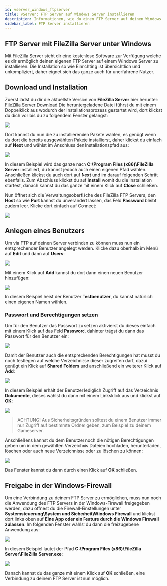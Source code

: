 ```yaml
---
id: vserver_windows_ftpserver
title: vServer: FTP Server auf Windows Server installieren
description: Informationen, wie du einen FTP Server auf deinen Windows vServer von ZAP-Hosting installieren und einrichten kannst - ZAP-Hosting.com Dokumenationen
sidebar_label: FTP Server installieren
---
```



## FTP Server mit FileZilla Server unter Windows

Mit FileZilla Server steht dir eine kostenlose Software zur Verfügung welche es dir ermöglich deinen eigenen FTP Server auf einem Windows Server zu installieren.
Die Installation so wie Einrichting ist übersichtlich und unkompliziert, daher eignet sich das ganze auch für unerfahrene Nutzer. 


## Download und Installation

Zuerst lädst du dir die aktuellste Version von **FileZilla Server** hier herunter: [FileZilla Server Download](https://filezilla-project.org/download.php?type=server)
Die heruntergeladene Datei führst du mit einem Doppelklick aus wodurch der Installationsprozess gestartet wird, dort klickst du dich vor bis du zu folgendem Fenster gelangst:

![](https://screensaver01.zap-hosting.com/index.php/s/ybWZmNbrLgLbMmK/preview)

Dort kannst du nun die zu installierenden Pakete wählen, es genügt wenn du dort die bereits ausgewählten Pakete installierst, daher klickst du einfach auf **Next** und wählst im Anschluss den Installationspfad aus: 

![](https://screensaver01.zap-hosting.com/index.php/s/gATrGEJBPisNZoB/preview)

In diesem Beispiel wird das ganze nach **C:\Program Files (x86)\FileZilla Server** installiert, du kannst jedoch auch einen eigenen Pfad wählen.
Anschließen klickst du auch dort auf **Next** und im darauf folgenden Schritt ebenfalls. Zum Abschluss klickst du auf **Install** womit du die Installation startest, danach 
kannst du das ganze mit einem Klick auf **Close** schließen. 


Nun öffnet sich die Verwaltungsoberfläche des FileZilla FTP Servers, den **Host** so wie **Port** kannst du unverändert lassen, das Feld **Password** bleibt zudem leer.
Klicke dort einfach auf Connect:

![](https://screensaver01.zap-hosting.com/index.php/s/PrWnfsPEgbE68jo/preview)

## Anlegen eines Benutzers

Um via FTP auf deinen Server verbinden zu können muss nun ein entsprechender Benutzer angelegt werden. 
Klicke dazu oberhalb im Menü auf **Edit** und dann auf **Users**:

![](https://screensaver01.zap-hosting.com/index.php/s/86i5BZ8drqw276d/preview)


Mit einem Klick auf **Add** kannst du dort dann einen neuen Benutzer hinzufügen:

![](https://screensaver01.zap-hosting.com/index.php/s/ZyFLmKxyAgNbnKw/preview)

In diesem Beispiel heist der Benutzer **Testbenutzer**, du kannst natürlich einen eigenen Namen wählen.

### Passwort und Berechtigungen setzen

Um für den Benutzer das Passwort zu setzen aktivierst du dieses einfach mit einem Klick auf das Feld **Password**, dahinter trägst du dann das Passwort für den Benutzer ein:

![](https://screensaver01.zap-hosting.com/index.php/s/H68YGRpGXcqnfZB/preview)

Damit der Benutzer auch die entsprechenden Berechtigungen hat musst du noch festlegen auf welche Verzeichnisse dieser zugreifen darf, dazui genügt ein Klick auf **Shared Folders** und anschließend ein weiterer Klick auf **Add**:  

![](https://screensaver01.zap-hosting.com/index.php/s/BYiYnSJ2gmMPmTg/preview)

In diesem Beispiel erhält der Benutzer lediglich Zugriff auf das Verzeichnis **Dokumente**, dieses wählst du dann mit einem Linksklick aus und klickst auf **OK**:

![](https://screensaver01.zap-hosting.com/index.php/s/dqGsok46dFiJf9B/preview)

> ACHTUNG! Aus Sicherheitsgründen solltest du einem Benutzer immer nur Zugriff auf bestimmte Ordner geben, zum Beispiel zu deinem Gameserver.

Anschließens kannst du dem Benutzer noch die nötigen Berechtigungen geben um in dem gewählten Verzeichnis Dateien hochladen, herunterladen, löschen oder auch neue Verzeichnisse
oder zu löschen zu können:

![](https://screensaver01.zap-hosting.com/index.php/s/PHj4TEzow733pj4/preview)

Das Fenster kannst du dann durch einen Klick auf **OK** schließen. 


## Freigabe in der Windows-Firewall

Um eine Verbindung zu deinem FTP Server zu ermöglichen, muss nun noch die Anwendung des FTP Servers in der Windows-Firewall freigegeben werden, dazu öffnest du die Firewall-Einstellungen 
unter **Systemsteuerung\System und Sicherheit\Windows Firewall** und klickst dort links oben auf **Eine App oder ein Feature durch die Windows Firewall zulassen**.
Im folgenden Fenster wählst du dann die freizugebene Anwendung aus:

![](https://screensaver01.zap-hosting.com/index.php/s/NQDpw46pzy2e2id/preview)

In diesem Beispiel lautet der Pfad **C:\Program Files (x86)\FileZilla Server\FileZilla Server.exe**:

![](https://screensaver01.zap-hosting.com/index.php/s/Z8EE4qYMegy52tq/preview)

Danach kannst du das ganze mit einem Klick auf **OK** schließen, eine Verbindung zu deinem FTP Server ist nun möglich. 



